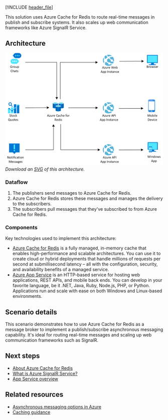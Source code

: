 [!INCLUDE [header_file](../../../includes/sol-idea-header.md)]

This solution uses Azure Cache for Redis to route real-time messages in publish and subscribe systems. It also scales up web communication frameworks like Azure SignalR Service.

## Architecture

![Architecture Diagram](../media/messaging.png)
*Download an [SVG](../media/messaging.svg) of this architecture.*

### Dataflow

1. The publishers send messages to Azure Cache for Redis.
1. Azure Cache for Redis stores these messages and manages the delivery to the subscribers.
1. The subscribers pull messages that they've subscribed to from Azure Cache for Redis.

### Components

Key technologies used to implement this architecture:

- [Azure Cache for Redis](https://azure.microsoft.com/services/cache) is a fully managed, in-memory cache that enables high-performance and scalable architectures. You can use it to create cloud or hybrid deployments that handle millions of requests per second at submillisecond latency – all with the configuration, security, and availability benefits of a managed service.
- [Azure App Service](https://azure.microsoft.com/services/app-service) is an HTTP-based service for hosting web applications, REST APIs, and mobile back ends. You can develop in your favorite language, be it .NET, Java, Ruby, Node.js, PHP, or Python. Applications run and scale with ease on both Windows and Linux-based environments.

## Scenario details

This scenario demonstrates how to use Azure Cache for Redis as a message broker to implement a publish/subscribe asynchronous messaging capability. It's ideal for routing real-time messages and scaling up web communication frameworks such as SignalR.

## Next steps

- [About Azure Cache for Redis](/azure/azure-cache-for-redis/cache-overview)
- [What is Azure SignalR Service?](/azure/azure-signalr/signalr-overview)
- [App Service overview](/azure/app-service/overview)

## Related resources

- [Asynchronous messaging options in Azure](../../guide/technology-choices/messaging.yml)
- [Caching guidance](../../best-practices/caching.yml)
